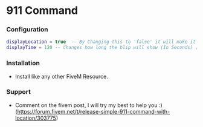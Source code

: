 # 911 Command
### Configuration
```lua
displayLocation = true  -- By Changing this to 'false' it will make it so your location is not displayed in chat & on the map --
displayTime = 120 -- Changes how long the blip will show (In Seconds) [Default 2 Mins] --  
```
### Installation 
* Install like any other FiveM Resource.

### Support
* Comment on the fivem post, I will try my best to help you :) (https://forum.fivem.net/t/release-simple-911-command-with-location/303775)
